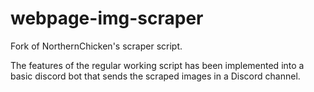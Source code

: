 # webpage-img-scraper
Fork of NorthernChicken's scraper script.

The features of the regular working script has been implemented into a basic discord bot that sends the scraped images in a Discord channel.
